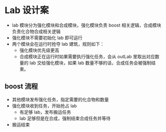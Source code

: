 # Lab 设计案

- lab 模块分为强化模块和合成模块，强化模块负责 boost 相关逻辑，合成模块负责化合物合成相关逻辑
- 强化模块不需要初始化 lab 即可运行
- 两个模块会在运行时抢夺 lab 建筑，规则如下：
    - 强化模块优先级更高
    - 合成模块正在运行时如果需要执行强化任务，会从 outLab 里取出对应数量的 lab 交给强化模块，如果 lab 数量不够的话，合成任务会被强制结束。

## boost 流程

- 其他模块发布强化任务，指定需要的化合物和数量
- 强化模块收到任务，开始抢占 lab
    - 有足够 lab，发布搬运任务
    - lab 足够但是在合成，强制结束合成任务并等待
- 搬运结束